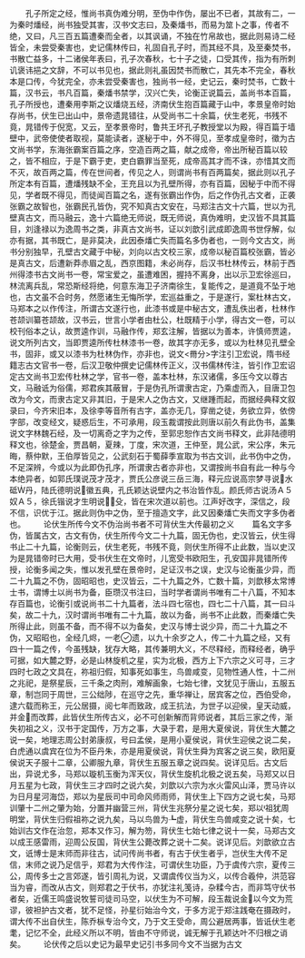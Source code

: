 <!-- { "loadSidebar": true } -->
　　孔子所定之经，惟尚书真伪难分明，至伪中作伪，屡出不已者，其故有二，一为秦时燔经，尚书独受其害，汉书文志曰，及秦燔书，而易为筮卜之事，传者不绝，又曰，凡三百五篇遭秦而全者，以其讽诵，不独在竹帛故也，据此则易诗二经皆全，未尝受秦害也，史记儒林传曰，礼固自孔子时，而其经不具，及至秦焚书，书散亡益多，十二诸侯年表曰，孔子次春秋，七十子之徒，口受其传，指为有所刺讥褒讳挹之文辞，不可以书见也，据此则礼虽因焚书而散亡，其先本不完全，春秋本是口传，今犹完全，亦未尝受秦害也，独尚书一经，史记云，秦时焚书，亡数十篇，汉书云，书凡百篇，秦燔书禁学，汉兴亡失，论衡正说篇云，盖尚书本百篇，孔子所授也，遭秦用李斯之议燔烧五经，济南伏生抱百篇藏于山中，孝景皇帝时始存尚书，伏生已出山中，景帝遗晁错往，从受尚书二十余篇，伏生老死，书残不竟，晁错传于倪宽，又云，至孝景帝时，鲁共王坏孔子教授堂以为殿，得百篇于墙壁中，武帝使使者取视，莫能读者，遂秘于中，外不得见，至孝成皇帝时，徵为古文尚书学，东海张霸案百篇之序，空造百两之篇，献之成帝，帝出所秘百篇以较之，皆不相应，于是下霸于吏，吏白霸罪当至死，成帝高其才而不诛，亦惜其文而不灭，故百两之篇，传在世间者，传见之人，则谓尚书有百两篇矣，据此则以孔子所定本有百篇，遭燔残缺不全，王充且以为孔壁所得，亦有百篇，因秘于中而不得见，学者既不得见，而徒闻百篇之名，遂有张霸出作伪，后之作伪孔古文者，正袭张霸之故智也，张霸民孔皆伪，究不知真古文安在，马郑注古文十六篇，世以为孔壁真古文，而马融云，逸十六篇绝无师说，既无师说，真伪难明，史汉皆不具其篇目，刘逢禄以为逸周书之类，非真古文尚书，证以刘歆引武成即逸周书世俘解，似亦有据，其书既亡，是非莫决，此因泰燔亡失而篇名多伪者也，一则今文古文，尚书分别独早，孔壁古文藏于中秘，刘向以古文校三家，成帝以秘百篇校张霸，皆必是真古文，后遭新莽赤眉之乱，西京图籍，未必尚存，后汉书杜林传云，林前于西州得漆书古文尚书一卷，常宝爱之，虽遭难困，握持不离身，出以示卫宏徐巡曰，林流离兵乱，常恐斯经将绝，何意东海卫子济南徐生，复能传之，是道竟不坠于地也，古文虽不合时务，然愿诸生无悔所学，宏巡益重之，于是遂行，案杜林古文，马郑本之以作传注，所谓古文遂行也，此漆书或是中秘古文，遭乱佚出者，杜林作苍颉训纂苍颉故，汉书云，世言小学者由杜公，杜既精于小学，得古文一卷，可以校刊俗本之认，故贾逵作训，马融作传，郑玄注解，皆据以为善本，许慎师贾逵，说文所列古文，当即贾逵所传杜林漆书一卷，故其字亦无多，或以为杜林见孔壁全书，固非，或又以漆书为杜林伪作，亦非也，说文<黹分>字注引卫宏说，隋书经籍志古文官书一卷，后汉卫敬仲撰史记儒林传正义，汉书儒林传注，皆引作卫宏诏定古文尚书卫宏传杜林之学，官书一卷，盖本杜林，东汉诸儒，多压今文以尊古文，马融诋为俗儒，郑君疾其蔽冒，于是伪孔所谓隶古定，乃乘虚而入，目唐卫包改为今文，而隶古定又非其旧，于是宋人之伪古文，又继踵而起，而据经典释文叙录曰，今齐宋旧本，及徐李等音所有古字，盖亦无几，穿凿之徒，务欲立异，依傍字部，改变经文，疑惑后生，不可承用，段玉裁谓按此则唐以前久有此伪书，盖集说文字林魏石经，及一切离奇之字为之传，至郭忠恕作古文尚书释文，此非陆德明释文也，徐楚金，贾昌朝，夏辣，丁度，宋次道，王仲至，晁公武，宋公序，朱元晦，蔡仲默，王伯厚皆见之，公武刻石于蜀薛季宣取为书古文训，此书伪中之伪，不足深辨，今或以为此即伪孔序，所谓隶古者亦非也，又谓按尚书自有此一种与今本绝异者，如郭氏璞说茂才茂才，贾氏公彦说三岳三海，释元应说高宗梦寻说水砥丹，陆氏德明说徽五典，孔氏颖达说壁内之书治皆作乱。颜氏师古说汤Ａ５奴Ａ５，徐氏锴说才生明说殳，皆在宋次道以前也。江声好改字，深信之，段不信，识优于江。据此则伪中之伪，至于擅造文字，此又因秦燔亡失而文字多伪者也。
　　论伏生所传今文不伪治尚书者不可背伏生大传最初之义
　　篇名文字多伪，皆属古文，古文有伪，伏生所传今文二十九篇，固无伪也，史汉皆云，伏生得书止二十九篇，论衡则云，伏生老死，书残不竟，则伏生所得不止此数，当以史汉为是晁错帝时已大用，受书伏生在文帝时，儿宽受书欧阳生，孔安国非晁错所传授，论衡多闻之失，惟以发孔壁在景帝时，足证汉书之误，史汉与论衡虽少异，而二十九篇之不伪，固昭昭也，史汉皆云，二十九篇之外，亡数十篇，刘歆移太常博士书，谓博士以尚书为备，臣瓒汉书注曰，当时学者谓尚书唯有二十八篇，不知本存百篇也，论衡引或说尚书二十九篇者，法斗四七宿也，四七二十八篇，其一曰斗矣，故二十九，汉时谓尚书唯有二十九篇，故以为备，尚书不止此数，而秦燔亡失所得止此，则虽不备，而不得不以为备矣，史汉与博士说少异，而二十九篇之不伪，又昭昭也，全经几烬，一老遗，以九十余岁之人，传二十九篇之经，又有四十一篇之传，今虽残缺，犹存大略，其传兼明大义，不尽释经，而释经者，确乎可据，如大麓之野，必是山林旋机之星，实为北极，西方上下六宗之义可寻，三才四时七政之文具在，祢祖归假，知事死如事生，鸟兽咸变，见物性通人性，十二州之兆祀，是祭星辰，三千条之肉刑，难解画象，七始七律，文犹见于唐山，五服五章，制岂同于周世，三公绌陟，在巡守之先，重华禅让，居宾客之位，西伯受命，逮六载而称王，元公居摄，阅七年而致政，成王抗法，为世子以迎侯，皇天动威，并金而改葬，此皆伏生所传古义，必不可创新解而背师说者，其后三家之传，渐失初祖之义，汉书于定国传，万方之事，大录于君，是用大夏侯说，背伏生大麓之说一矣，地理志周公封弟康叔，号曰孟侯，是用小夏侯说，背伏生迎侯之说二矣，白虎通以虞宾在位为不臣丹朱，亦是用夏侯说，背伏生舜为宾客之说三矣，欧阳夏侯说天子服十二章，公卿服九章，背伏生五服五章之说四矣。说详见后。古文后出，异说尤多，马郑以璇机玉衡为浑天仪，背伏生旋机北极之说五矣，马郑又以日月五星为七政，背伏生三才四时之说六矣，刘歆以六宗为水火雷风山泽，贾马许以为日月星河海岱，郑以为星辰司中司命风师雨师，背伏生上下四方之说七矣，马郑训肇十二州之肇为始，分置并幽营三州，背伏生兆祭分星之说七矣，郑以祖犹周明堂，背伏生归假祖祢之说九矣，马以鸟兽为┺虚，背伏生鸟兽咸变之说十矣，七始训古文作在治忽，郑本又作习，解为笏，背伏生七始七律之说十一矣，马郑古文以成王感雷雨，迎周公反国，背伏生公薨改葬之说十二矣。说详见后。刘歆欲立古文，诋博士是末师而非往古，试问传尚书者，有古于伏生者乎，岂伏生大传不足信，末师之说乃足信乎，郑君为大传作注，可谓伏生功臣，乃于虞传六宗，夏传三公，周传多士之言郊遂，皆引周礼为说，又谓虞传仪当为义，以传合羲仲，洪范容当为睿，而改从古文，则郑君之于伏书，亦犹注礼笺诗，杂糅今古，而非笃守伏书者矣，近儒王鸣盛说牧誓司徒司马空，以伏生为不可解，段玉裁说金以今文为荒谬，彼袒护古文者，犹不足怪，孙星衍始治今文，于多方泥于郑注践奄在摄政时，谓大传不出自伏生，陈乔枞专治今文，乃于文王受命，周公避居两事，皆诋伏生老耄，记忆不全，此经义所以不明，皆由不守师说，诚无解于孔颖达叶不归根之诮矣。
　　论伏传之后以史记为最早史记引书多同今文不当据为古文
